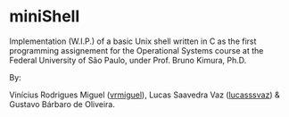 # miniShell

Implementation (W.I.P.) of a basic Unix shell written in C as the first programming assignement for the Operational Systems course at the Federal University of São Paulo, under Prof. Bruno Kimura, Ph.D.

By:

   Vinícius Rodrigues Miguel ([vrmiguel](https://github.com/vrmiguel)), Lucas Saavedra Vaz ([lucasssvaz](https://github.com/lucasssvaz)) & Gustavo Bárbaro de Oliveira.
